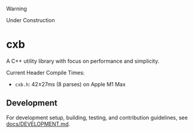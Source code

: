 > [!WARNING]  
> Under Construction

# cxb

A C++ utility library with focus on performance and simplicity.

Current Header Compile Times:
* `cxb.h`: 42±27ms (8 parses) on Apple M1 Max

## Development

For development setup, building, testing, and contribution guidelines, see [docs/DEVELOPMENT.md](docs/DEVELOPMENT.md).
